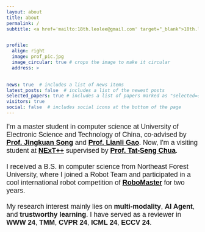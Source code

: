 ```yaml
---
layout: about
title: about
permalink: /
subtitle: <a href='mailto:18th.leolee@gmail.com' target="_blank">18th.leolee@gmail.com</a> <br> <i>Let the research be the goal, not the tool.</i>


profile:
  align: right
  image: prof_pic.jpg
  image_circular: true # crops the image to make it circular
  address: >

    
news: true  # includes a list of news items
latest_posts: false  # includes a list of the newest posts
selected_papers: true # includes a list of papers marked as "selected={true}"
visitors: true
social: false  # includes social icons at the bottom of the page
---
```


<style>
    /* Define a CSS rule to change the color of links to black */
    a {
        color: black;
        font-weight: bold;
    }
</style>

<p style="font-family: Arial, sans-serif; font-size: 18px">I'm a master student in computer science at University of Electronic Science and Technology of China, co-advised by <a href="https://jingkuansong.github.io/" style="font-weight: bold;">Prof. Jingkuan Song</a> and <a href="https://lianligao.github.io/" style="font-weight: bold;">Prof. Lianli Gao</a>. Now, I'm a visiting student at <a href="https://www.nextcenter.org/" style="font-weight: bold;">NExT++</a> supervised by <a href="https://www.chuatatseng.com/" style="font-weight: bold;">Prof. Tat-Seng Chua</a>. 
<br>
<br>
I received a B.S. in computer science from Northeast Forest University, where I joined a Robot Team and participated in a cool international robot competition of <a href="https://leolee99.github.io/projects/RoboMaster/" style="font-weight: bold;">RoboMaster</a> for two years. 
<br>
<br>
My research interest mainly lies on <span style="font-weight: bold;">multi-modality</span>, <span style="font-weight: bold;">AI Agent</span>, and <span style="font-weight: bold;">trustworthy learning</span>. I have served as a reviewer in <span style="font-weight: bold;">WWW 24</span>, <span style="font-weight: bold;">TMM</span>, <span style="font-weight: bold;">CVPR 24</span>, <span style="font-weight: bold;">ICML 24</span>, <span style="font-weight: bold;">ECCV 24</span>.</p> 



<!--
<style>
  #clustrmaps {
    visibility: none;
  }
</style>
<script type="text/javascript" id="clustrmaps" src="//clustrmaps.com/map_v2.js?d=EFDw3X-pVGMpgH4phF7DcgUxUMkP6sKhDFZJ8uGGAjY&cl=ffffff&w=a"></script>
-->

<script>
var _hmt = _hmt || [];
(function() {
  var hm = document.createElement("script");
  hm.src = "https://hm.baidu.com/hm.js?2d4937c996930a7effc3c3120120f7d4";
  var s = document.getElementsByTagName("script")[0]; 
  s.parentNode.insertBefore(hm, s);
})();
</script>

